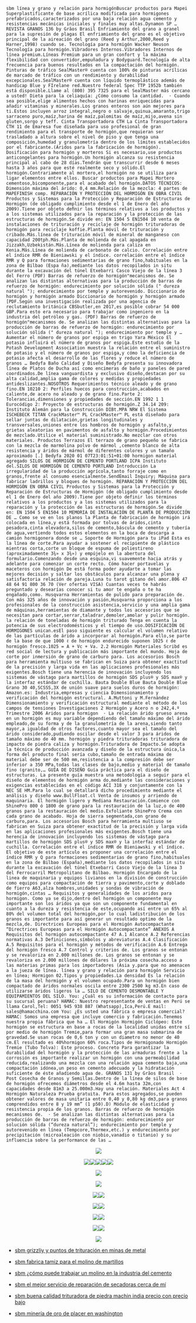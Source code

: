 
```
sbm línea y grano y relación para hormigónBuscar productos para Mapei Superplastificante de base acrílica modificada para hormigones prefabricados,caracterizados por una baja relación agua cemento y resistencias mecánicas iniciales y finales muy altas.Dynamon SP … REVISTA GRANOS 136 by Grãos Brasil Enfriamiento del grano a granel para la supresión de plagas El enfriamiento del grano es el objetivo principal de la aireación del grano (Reed y Arthur,2000,Reed y Harner,1998) cuando se. Tecnología para hormigón Wacker Neuson Tecnología para hormigón.Vibradores Internos.Vibradores Internos de línea premium.Líneas Premium para un gran confort y la máxima flexibilidad con convertidor,empuñadura y Bodyguard.Tecnología de alta frecuencia para buenos resultados en la compactación del hormigón. Pinturas de tráfico SealMaster® cuenta con 100% de pinturas acrílicas de marcado de tráfico con un rendimiento y durabilidad excepcionales.SealMaster® cuenta con líquido termoplástico además de handicap Blue y FIrelane red.Nuestro federal Spec TTP 1952b también está disponible.Llame al (800) 395 7325 para el SealMaster más cercano a usted! Dieta para la celiaquía: ¿Cómo consumo la cantidad.  · Cuando sea posible,elige alimentos hechos con harinas enriquecidas para añadir vitaminas y minerales.Los granos enteros son aún mejores para ti.Estos incluyen arroz integral,negro o salvaje,quinua,amaranto,trigo sarraceno puro,maíz,harina de maíz,palomitas de maíz,mijo,avena sin gluten,sorgo y teff. Cinta Transportadora CTH La Cinta Transportadora CTH 11 de Emaresa fue diseñada para uso profesional de gran rendimiento para el transporte de hormigón,que requieran ser trasladado a altura sobre el nivel de piso y que tenga una composición,humedad y granulometría dentro de los límites establecidos por el fabricante.(Áridos para la fabricación de hormigón). Dosificación para hormigón y morteros Si es necesario,use productos anticongelantes para hormigón.Un hormigón alcanza su resistencia principal al cabo de 28 días.Tendrán que transcurrir desde 6 meses hasta 3 años para que esté realmente seco y sólido.El hormigón.Contrariamente al mortero,el hormigón no se utiliza para ligar elementos entre ellos. Buscar productos para Mapei Mortero cementoso,bicomponente,para el acabado del hormigón.DATOS TÉCNICOS: Dimensión máxima del árido: 0,4 mm.Relación de la mezcla: 4 partes de MAPEFINISH comp. REPARACIÓN Y PROTECCIÓN DEL HORMIGÓN EN OBRA CIVIL Productos y Sistemas para la Protección y Reparación de Estructuras de Hormigón (de obligado cumplimiento desde el 1 de Enero del año 2009).Tiene por objeto deﬁnir los términos relativos a los productos y a los sistemas utilizados para la reparación y la protección de las estructuras de hormigón.Se divide en: EN 1504 5 EN1504 10 venta de instalaciones de trituración y reciclaje de hormigón trituradoras de hormigón para reciclaje koffie.Planta móvil de trituración y cribado.Más.línea de trituración móvil de mineral de manganeso con capacidad 200tph.Más.Planta de molienda de cal apagada en Jizzakh,Uzbekistán.Más.Línea de molienda para caliza en Kenia.Más.Línea de molienda de carbonato de calcio. Correlación entre el índice RMR de Bieniawski y el índice. correlación entre el índice RMR y Q para formaciones sedimentarias de grano fino,habituales en la zona de Bilbao (Espa ña),mediante los datos recopilados in situ durante la excavación del túnel Etxebarri Casco Viejo de la línea 3 del Ferro (PDF) Barras de refuerzo de hormigón"mecanismos de. Se analizan las distintas alternativas para la producción de barras de refuerzo de hormigón: endurecimiento por solución sólida (" dureza natural "); endurecimiento por temple y autorevenido. Diccionario de hormigón y hormigón armado Diccionario de hormigón y hormigón armado [PDF.Según una investigación realizada por una agencia de reclutamiento británica CBSbutler,en 2017,es posible cobrar 54 000 GBP.Para esto era necesario para trabajar como ingeniero en la industria del petróleo y gas. (PDF) Barras de refuerzo de hormigón"mecanismos de. Se analizan las distintas alternativas para la producción de barras de refuerzo de hormigón: endurecimiento por solución sólida (" dureza natural "); endurecimiento por temple y … Aumentar el número de granos por espiga en trigo Yara México El potasio influirá el número de granos por espiga.Este estudio de la Potash Development Association muestra la relación entre el suministro de potasio y el número de granos por espiga,y cómo la deficiencia de potasio afecta el desarrollo de las flores y reduce el número de granos … Bedyfa Baño Calidad y Diseño Bedyfa presenta su innovadora línea de Platos de Ducha así como encimeras de baño y paneles de pared coordinados.De línea vanguardista y exclusivo diseño,destacan por su alta calidad,amplia gama de colores y medidas y propiedades antideslizantes.NOSOTROS Requerimientos técnico aleado y de grano fino.EN 10210 2: Perfiles huecos para construcción,acabados en caliente,de acero no aleado y de grano fino.Parte 2: Tolerancias,dimensiones y propiedades de sección.EN 1992 1 1 Eurocódigo 2: Proyecto de estructuras de hormigón.Z 34.14 209: Instituto Alemán para la Construcción DIBt.MPA NRW El Sistema ISCHEBECK TITAN CrackMaster™ PL CrackMaster™ PL está diseñado para sellar juntas de dilatación,grietas longitudinales y transversales,uniones entre los hombros de hormigón y asfalto,y grietas aleatorias en pavimentos de asfalto y hormigón.Procedimientos de mezclado.Utilice el material suministrado.No mezclar con otros materiales. Productos Terrazos El terrazo de grano pequeño se fabrica con la mezcla de marmolina polvo de mármol ,cemento blanco de alta resistencia y áridos de mármol de diferentes colores y un tamaño aproximado [.] Bedyfa 2020 01 07T23:01:51+01:00 hormigon material agregado SILOS DE HORMIGÓN DE CEMENTO PORTLAND ICPA Instituto del.SILOS DE HORMIGÓN DE CEMENTO PORTLAND Introducción La irregularidad de la producción agrícola,tanto forraje como en granos,frente al consumo esencialmente.SendEmail Inquiry; Máquina para fabricar ladrillos y bloques de hormigón. REPARACIÓN Y PROTECCIÓN DEL HORMIGÓN EN OBRA CIVIL Productos y Sistemas para la Protección y Reparación de Estructuras de Hormigón (de obligado cumplimiento desde el 1 de Enero del año 2009).Tiene por objeto definir los términos relativos a los productos y a los sistemas utilizados para la reparación y la protección de las estructuras de hormigón.Se divide en: EN 1504 5 EN1504 10 MEMORIA DE INSTALACIÓN DE PLANTA DE PRODUCCIÓN DE … Como se ve en los planos la Planta de fabricación de hormigón irá colocada en línea,y está formada por tolvas de áridos,cinta pesadora,cinta elevadora,silos de cemento,báscula de cemento y tubería de agua,vertiendo todos estos elementos en la boca de descarga a camión hormigonera donde se … Soporte de Hormigón para tu iPad Esta es la línea de corte.Para ayudar a sostener el recipiente de plástico mientras corta,corte un bloque de espuma de poliestireno (aproximadamente 3¾» x 3¾») y empújelo en la abertura del formulario.Comenzando desde una esquina,vi suavemente hacia atrás y adelante para comenzar un corte recto. Cómo hacer portavelas y maceteros con hormigón De está forma poder ayudarte a tomar las mejores decisión y saltar los obstáculos para alcanzar una plena y satisfactoria relación de pareja.Luna tu tarot gitano del amor.806 47 48 64 91 800 36 70 (Ver ofertas VISA) Cuantas veces te habrás preguntado y desearías conocer si tu amor te engaña o te ha engañado,como. Husqvarna Herramientas de pulido para preparación de. Con más 325 años de innovación y pasión,Husqvarna proporciona a los profesionales de la construcción asistencia,servicio y una amplia gama de máquinas,herramientas de diamante y todos los accesorios que se necesitan para cortar,serrar,taladrar,demoler,amolar y pulir hormigón. la relación de toneladas de hormigón triturado Tenga en cuenta la potencia de sus electrodomésticos y el tiempo de uso.DOSIFICACIÓN DE HORMIGONES unican.esEl paso siguiente es calcular el volumen relativo de las partículas de árido a incorporar al hormigón.Para ello,se parte de la base de que 1000 ℓ de hormigón endurecido suponen 1025 ℓ de hormigón fresco.1025 = A + Vc + Va. 2.2 Hormigón Materiales Scribd es red social de lectura y publicación más importante del mundo. Hoja de corte por inmersión de grano de carburo para. Los accesorios Bosch para herramienta multiuso se fabrican en Suiza para obtener exactitud de la precisión y larga vida en las aplicaciones profesionales más exigentes.Bosch tiene una herencia de innovación incluyendo los sistemas de vástago para martillos de hormigón SDS plus® y SDS max® y la interfaz estándar de cuchilla. Bauta Double Blue Bauta Double Blue Grano 30 40,SCSSS,3X de unión suave para suelos duros de hormigón: Amazon.es: Industria,empresas y ciencia Dimensionamiento y verificación del hormigón estructural. A.Muttoni y M.Fernández Dimensionamiento y verificación estructural mediante el método de los campos de tensiones Investigaciones 2 Hormigón y Acero n o 242,4.º Trimestre 2006 Aridos para hormigon  · La relación árido grueso arena en un hormigón es muy variable dependiendo del tamaño máximo del árido empleado,de su forma y de la granulometría de la arena,siendo tanto mayor,a igualdad de otros factores,cuanto mayor sea el tamaño del árido considerado,pudiendo oscilar desde el valor 3 para áridos de tamaño máximo de 40 mm. hormigón y piedra trituradoras trituradora de impacto de piedra caliza y hormigón.Trituradora de Impacto.Se adopta la técnica de producción avanzada y diseño de la estructura única,la forma del producto final sería cubo,tamaño de entrada máxima de material debe ser de 500 mm,resistencia a la compresión debe ser inferior a 350 MPa,todas las clases de bajo,medio y material de tamaño fino (granito,… GUÍA DE DISEÑO Guía práctica para el diseño de estructuras. La presente guía muestra una metodología a seguir para el diseño de elementos de hormigón arma do,mediante las consideraciones y exigencias establecidas en el código ACI 318 y conjuntamente con la NEC SE HM.Para lo cual se detallará dicho procedimiento mediante el análisis y diseño www.BullFloat.cl Venta de insumos y arriendo de maquinaria. El hormigón ligero y Mediana Restauración.Comience con ShinePro 800 ó 1800 de grano para la restauración de la luz,o de 400 granos para la restauración del medio.Exfoliante ShinePro Crema con cada grano de acabado. Hoja de sierra segmentada,con grano de carburo,para. Los accesorios Bosch para herramienta multiuso se fabrican en Suiza para obtener exactitud de la precisión y larga vida en las aplicaciones profesionales más exigentes.Bosch tiene una herencia de innovación incluyendo los sistemas de vástago para martillos de hormigón SDS plus® y SDS max® y la interfaz estándar de cuchilla. Correlación entre el índice RMR de Bieniawski y el índice. El objetivo de este artículo es proponer una correlación entre el índice RMR y Q para formaciones sedimentarias de grano fino,habituales en la zona de Bilbao (España),mediante los datos recopilados in situ durante la excavación del túnel Etxebarri Casco Viejo de la línea 3 del Ferrocarril Metropolitano de Bilbao. Hormigón Encargado de la linea de maquinaria y equipos livianos en la división de construcción como equipos para compactación de tierra y pavimento,corte y doblado de fierro A63,alza hombres,unidades y sondas de vibración de hormigón,cintas … Requisitos y generalidades de los aridos para hormigon. Como ya se dijo,dentro del hormigón un componente muy importante son los áridos ya que son un componente fundamental en cuanto a la dureza y resistencia de este,ocupando así entre un 65% al 80% del volumen total del hormigón,por lo cual ladistribución de los granos es importante para así generar un resultado optimo de la mezcla,de. Directrices Europeas para el Hormigón Autocompactante “Directrices Europeas para el Hormigón Autocompactante” ANEXOS A Requisitos del hormigón autocompactante 47 A.1 Alcance A.2 Referencias normativas A.3 Definiciones,símbolos y abreviaturas A.4 Clasificación A.5 Requisitos para el hormigón y métodos de verificación A.6 Entrega del hormigón fresco A.7 Control y criterios de. Los granos se entonan y se revaloriza en 2.000 millones de. Los granos se entonan y se revaloriza en 2.000 millones de dólares la próxima cosecha.acceso a las materias primas para los importadores (Asia y.para que no amenacen a la jueza de línea. línea y grano y relación para hormigón Servicio en línea; Hormigon 02.Tipos y propiedades.La densidad Es la relación de la masa del hormigón y el volumen ocupado.Para un hormigón bien compactado de áridos normales oscila entre 2300 2500 kg m3.En caso de utilizarse áridos ligeros la … SILO DE CEMENTO DESMONTABLE Y EQUIPAMIENTOS DEL SILO. You: ¿Cuál es su información de contacto para su sucursal peruana? HAMAC: Nuestro representante de ventas en Perú se llama Carol,Tel: 0051 945 938 887 (Whatsapp),Ica,Perú.E mail: sales@hamacchina.com You: ¿Es usted una fábrica o empresa comercial? HAMAC: Somos una empresa que incluye comercio y fabricación.Tenemos nuestra propia fábrica que ha … El Hormigón Hormigón Ciclópeo: Este hormigón se estructura en base a rocas de la localidad unidas entre sí por medio de hormigón Tremie,para formar una gran masa submarina de gravedad.Se usan rocas de 0,6 ton y con un diametro no menor de 40 cm.El resultado es 40%hormigon 60% roca.Tipos de Hormigonado Hormigón Tremie (Tubo Tolva): Este proceso. Concreto Para garantizar la durabilidad del hormigón y la protección de las armaduras frente a la corrosión es importante realizar un hormigón con una permeabilidad reducida,realizando una mezcla con una relación agua cemento baja,una compactación idónea,un peso en cemento adecuado y la hidratación suficiente de éste añadiendo agua de. GRANOS 131 by Grãos Brasil  · Post Cosecha de Granos y Semillas.Dentro de la línea de silos de base de hormigón ofrecemos diámetros desde el 4.6m hasta 32m,con capacidades desde 81m3 a 25.000m3.Hay una relación. Materiales Act 4 Hormigón Naturaleza Prueba gratuita. Para estos agregados,se pueden obtener valores de masa unitaria entre 0,40 y 0,80 kg dm3,para granos comprendidos entre 8 y 19 mm” (1 p50).D) Módulo de elasticidad y resistencia propia de los granos. Barras de refuerzo de hormigón mecanismos de.  · Se analizan las distintas alternativas para la producción de barras de refuerzo de hormigón: endurecimiento por solución sólida (“dureza natural”); endurecimiento por temple y autorevenido en línea (Tempcore,Thermex,etc.) y endurecimiento por precipitación (microaleación con niobio,vanadio o titanio) y su influencia sobre la performance de las … 
```

<div align="center">

<a href="https://es-crusher.shibang-china.com/github&k=sbm+l%C3%ADnea+y+grano+y+relaci%C3%B3n+para+hormig%C3%B3n"><img src="https://static.shibang-china.com/es/crusher/logo.jpg"></a>

<a href="https://es-crusher.shibang-china.com/github&k=sbm+l%C3%ADnea+y+grano+y+relaci%C3%B3n+para+hormig%C3%B3n"><img src="https://static.shibang-china.com/es/crusher/index.jpg"></a><a href="https://es-crusher.shibang-china.com/material.htmlgithub&k=sbm+l%C3%ADnea+y+grano+y+relaci%C3%B3n+para+hormig%C3%B3n"><img src="https://static.shibang-china.com/es/crusher/material.jpg"></a><a href="https://es-crusher.shibang-china.com/application.htmlgithub&k=sbm+l%C3%ADnea+y+grano+y+relaci%C3%B3n+para+hormig%C3%B3n"><img src="https://static.shibang-china.com/es/crusher/application.jpg"></a><a href="https://es-crusher.shibang-china.com/aboutus.htmlgithub&k=sbm+l%C3%ADnea+y+grano+y+relaci%C3%B3n+para+hormig%C3%B3n"><img src="https://static.shibang-china.com/es/crusher/aboutus.jpg"></a><a href="https://es-crusher.shibang-china.com/contact.htmlgithub&k=sbm+l%C3%ADnea+y+grano+y+relaci%C3%B3n+para+hormig%C3%B3n"><img src="https://static.shibang-china.com/es/crusher/contact.jpg"></a>

<a href="https://es-crusher.shibang-china.com/github&k=sbm+l%C3%ADnea+y+grano+y+relaci%C3%B3n+para+hormig%C3%B3n"><img src="https://static.shibang-china.com/es/crusher/banner.jpg"></a>

<a href="https://swt.shibang-china.com/github&k=sbm+l%C3%ADnea+y+grano+y+relaci%C3%B3n+para+hormig%C3%B3n"><img src="https://static.shibang-china.com/es/crusher/text.jpg"></a>

<a href="https://swt.shibang-china.com/github&k=sbm+l%C3%ADnea+y+grano+y+relaci%C3%B3n+para+hormig%C3%B3n"><img src="https://static.shibang-china.com/es/crusher/chat.jpg"></a><a href="https://es-crusher.shibang-china.com/contact.htmlgithub&k=sbm+l%C3%ADnea+y+grano+y+relaci%C3%B3n+para+hormig%C3%B3n"><img src="https://static.shibang-china.com/es/crusher/message.jpg"></a>

<a href="https://es-crusher.shibang-china.com/products/pe.htmlgithub&k=sbm+l%C3%ADnea+y+grano+y+relaci%C3%B3n+para+hormig%C3%B3n"><img src="https://static.shibang-china.com/es/crusher/pe.jpg"></a><a href="https://es-crusher.shibang-china.com/products/pf.htmlgithub&k=sbm+l%C3%ADnea+y+grano+y+relaci%C3%B3n+para+hormig%C3%B3n"><img src="https://static.shibang-china.com/es/crusher/pf.jpg"></a>

<a href="https://es-crusher.shibang-china.com/products/hpt.htmlgithub&k=sbm+l%C3%ADnea+y+grano+y+relaci%C3%B3n+para+hormig%C3%B3n"><img src="https://static.shibang-china.com/es/crusher/hpt.jpg"></a><a href="https://es-crusher.shibang-china.com/products/vsi.htmlgithub&k=sbm+l%C3%ADnea+y+grano+y+relaci%C3%B3n+para+hormig%C3%B3n"><img src="https://static.shibang-china.com/es/crusher/vsi.jpg"></a>

<a href="https://es-crusher.shibang-china.com/products/klv.htmlgithub&k=sbm+l%C3%ADnea+y+grano+y+relaci%C3%B3n+para+hormig%C3%B3n"><img src="https://static.shibang-china.com/es/crusher/klv.jpg"></a><a href="https://es-crusher.shibang-china.com/products/portable.htmlgithub&k=sbm+l%C3%ADnea+y+grano+y+relaci%C3%B3n+para+hormig%C3%B3n"><img src="https://static.shibang-china.com/es/crusher/portable.jpg"></a>

<a href="https://swt.shibang-china.com/github&k=sbm+l%C3%ADnea+y+grano+y+relaci%C3%B3n+para+hormig%C3%B3n"><img src="https://static.shibang-china.com/es/crusher/case.jpg"></a>

</div>


* [sbm grizzliy y puntos de trituración en minas de metal](sbm%20grizzliy%20y%20puntos%20de%20trituraci%C3%B3n%20en%20minas%20de%20metal.md)

* [sbm fabrica tamiz para el molino de martillos](sbm%20fabrica%20tamiz%20para%20el%20molino%20de%20martillos.md)

* [sbm ¿cómo puede trabajar un molino en la industria del cemento ](sbm%20%C2%BFc%C3%B3mo%20puede%20trabajar%20un%20molino%20en%20la%20industria%20del%20cemento%20.md)

* [sbm el mejor servicio de reparación de secadoras cerca de mí](sbm%20el%20mejor%20servicio%20de%20reparaci%C3%B3n%20de%20secadoras%20cerca%20de%20m%C3%AD.md)

* [sbm buena calidad trituradora de piedra machin india precio con precio bajo](sbm%20buena%20calidad%20trituradora%20de%20piedra%20machin%20india%20precio%20con%20precio%20bajo.md)

* [sbm minería de oro de placer en washington](sbm%20miner%C3%ADa%20de%20oro%20de%20placer%20en%20washington.md)